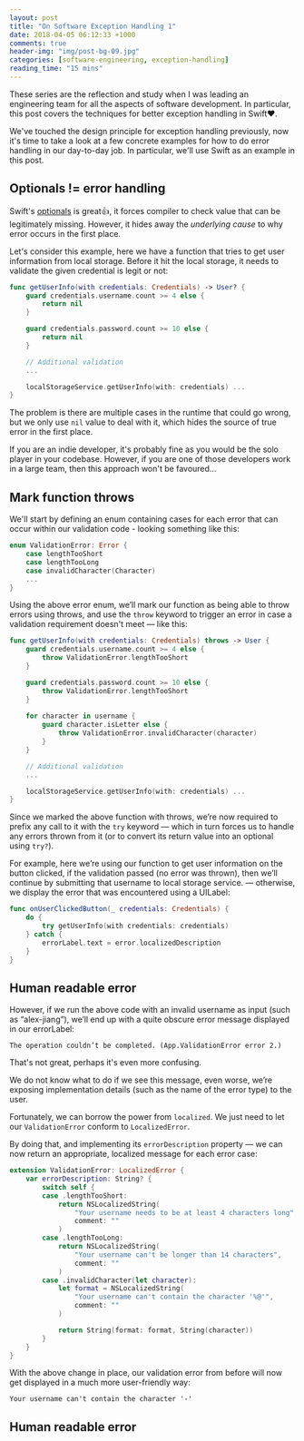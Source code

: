 ```yaml
---
layout: post
title: "On Software Exception Handling 1"
date: 2018-04-05 06:12:33 +1000
comments: true
header-img: "img/post-bg-09.jpg"
categories: [software-engineering, exception-handling]
reading_time: "15 mins"
---
```


These series are the reflection and study when I was leading an engineering team for all the aspects of software development.
In particular, this post covers the techniques for better exception handling in Swift❤️.

<!--more-->

We've touched the design principle for exception handling previously, now it's time to take a look at a few concrete examples
for how to do error handling in our day-to-day job. In particular, we'll use Swift as an example in this post.

## Optionals != error handling

Swift's [optionals](https://developer.apple.com/documentation/swift/optional) is great👍, it forces compiler to check value that
can be legitimately missing. However, it hides away the *underlying cause* to why error occurs in the first place.

Let's consider this example, here we have a function that tries to get user information from local storage. Before it hit the local storage,
it needs to validate the given credential is legit or not:

```swift
func getUserInfo(with credentials: Credentials) -> User? {
    guard credentials.username.count >= 4 else {
        return nil
    }

    guard credentials.password.count >= 10 else {
        return nil
    }

    // Additional validation
    ...

    localStorageService.getUserInfo(with: credentials) ...
}
``` 

The problem is there are multiple cases in the runtime that could go wrong, but we only use `nil` value to deal with it,
which hides the source of true error in the first place.

If you are an indie developer, it's probably fine as you would be the solo player in your codebase. However, if you are one of those
developers work in a large team, then this approach won't be favoured...

## Mark function throws

We'll start by defining an enum containing cases for each error that can occur within our validation code - looking something like this:

```swift
enum ValidationError: Error {
    case lengthTooShort
    case lengthTooLong
    case invalidCharacter(Character)
    ...
}
```

Using the above error enum, we’ll mark our function as being able to throw errors using throws, 
and use the `throw` keyword to trigger an error in case a validation requirement doesn't meet — like this:

```swift
func getUserInfo(with credentials: Credentials) throws -> User {
    guard credentials.username.count >= 4 else {
        throw ValidationError.lengthTooShort
    }

    guard credentials.password.count >= 10 else {
        throw ValidationError.lengthTooShort
    }
    
    for character in username {
        guard character.isLetter else {
            throw ValidationError.invalidCharacter(character)
        }
    }

    // Additional validation
    ...

    localStorageService.getUserInfo(with: credentials) ...
}
``` 

Since we marked the above function with throws, we’re now required to prefix any call to it with the `try` keyword — 
which in turn forces us to handle any errors thrown from it (or to convert its return value into an optional using `try?`).

For example, here we’re using our function to get user information on the button clicked, 
if the validation passed (no error was thrown), then we’ll continue by submitting that username to local storage service. 
— otherwise, we display the error that was encountered using a UILabel:

```swift
func onUserClickedButton(_ credentials: Credentials) {
    do {
        try getUserInfo(with credentials: credentials)
    } catch {
        errorLabel.text = error.localizedDescription
    }
}
```

## Human readable error

However, if we run the above code with an invalid username as input (such as “alex-jiang”), we’ll end up with a quite obscure 
error message displayed in our errorLabel:

```text
The operation couldn’t be completed. (App.ValidationError error 2.)
```

That's not great, perhaps it's even more confusing. 

We do not know what to do if we see this message, even worse, we’re 
exposing implementation details (such as the name of the error type) to the user.

Fortunately, we can borrow the power from `localized`. We just need to let our `ValidationError` conform to `LocalizedError`.

By doing that, and implementing its `errorDescription` property — we can now return an appropriate, localized message for each error case:

```swift
extension ValidationError: LocalizedError {
    var errorDescription: String? {
        switch self {
        case .lengthTooShort:
            return NSLocalizedString(
                "Your username needs to be at least 4 characters long",
                comment: ""
            )
        case .lengthTooLong:
            return NSLocalizedString(
                "Your username can't be longer than 14 characters",
                comment: ""
            )
        case .invalidCharacter(let character):
            let format = NSLocalizedString(
                "Your username can't contain the character '%@'",
                comment: ""
            )

            return String(format: format, String(character))
        }
    }
}
```

With the above change in place, our validation error from before will now get displayed in a much more user-friendly way:

```text
Your username can't contain the character '-'
```

## Human readable error